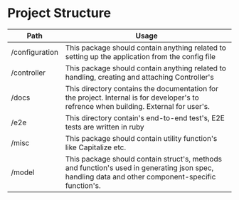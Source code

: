 # Project Structure

| Path           	| Usage                                                                                                                                              	|
|----------------	|----------------------------------------------------------------------------------------------------------------------------------------------------	|
| /configuration 	| This package should contain anything related to setting up the application from the config file                                                    	|
| /controller    	| This package should contain anything related to handling, creating and attaching Controller's                                                      	|
| /docs          	| This directory contains the documentation for the project. Internal is for developer's to refrence when building.  External for user's.            	|
| /e2e           	| This directory contain's end-to-end test's, E2E tests are written in ruby                                                                          	|
| /misc          	| This package should contain utility function's like Capitalize etc.                                                                                	|
| /model         	| This package should contain struct's, methods and function's used in generating json spec,  handling data and other component-specific function's. 	|